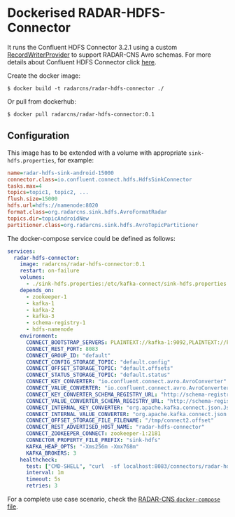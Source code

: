 # Dockerised RADAR-HDFS-Connector

It runs the Confluent HDFS Connector 3.2.1 using a custom [RecordWriterProvider](https://github.com/RADAR-CNS/RADAR-Backend/blob/dev/src/main/java/org/radarcns/sink/hdfs/AvroRecordWriterProviderRadar.java) to support RADAR-CNS Avro schemas. For more details about Confluent HDFS Connector click [here](http://docs.confluent.io/3.1.2/connect/connect-hdfs/docs/index.html).

Create the docker image:
```
$ docker build -t radarcns/radar-hdfs-connector ./
```

Or pull from dockerhub:
```
$ docker pull radarcns/radar-hdfs-connector:0.1
```

## Configuration

This image has to be extended with a volume with appropriate `sink-hdfs.properties`, for example:

```ini
name=radar-hdfs-sink-android-15000
connector.class=io.confluent.connect.hdfs.HdfsSinkConnector
tasks.max=4
topics=topic1, topic2, ...
flush.size=15000
hdfs.url=hdfs://namenode:8020
format.class=org.radarcns.sink.hdfs.AvroFormatRadar
topics.dir=topicAndroidNew
partitioner.class=org.radarcns.sink.hdfs.AvroTopicPartitioner
```

The docker-compose service could be defined as follows:

```yaml
services:
  radar-hdfs-connector:
    image: radarcns/radar-hdfs-connector:0.1
    restart: on-failure
    volumes:
      - ./sink-hdfs.properties:/etc/kafka-connect/sink-hdfs.properties
    depends_on:
      - zookeeper-1
      - kafka-1
      - kafka-2
      - kafka-3
      - schema-registry-1
      - hdfs-namenode
    environment:
      CONNECT_BOOTSTRAP_SERVERS: PLAINTEXT://kafka-1:9092,PLAINTEXT://kafka-2:9092,PLAINTEXT://kafka-3:9092
      CONNECT_REST_PORT: 8083
      CONNECT_GROUP_ID: "default"
      CONNECT_CONFIG_STORAGE_TOPIC: "default.config"
      CONNECT_OFFSET_STORAGE_TOPIC: "default.offsets"
      CONNECT_STATUS_STORAGE_TOPIC: "default.status"
      CONNECT_KEY_CONVERTER: "io.confluent.connect.avro.AvroConverter"
      CONNECT_VALUE_CONVERTER: "io.confluent.connect.avro.AvroConverter"
      CONNECT_KEY_CONVERTER_SCHEMA_REGISTRY_URL: "http://schema-registry-1:8081"
      CONNECT_VALUE_CONVERTER_SCHEMA_REGISTRY_URL: "http://schema-registry-1:8081"
      CONNECT_INTERNAL_KEY_CONVERTER: "org.apache.kafka.connect.json.JsonConverter"
      CONNECT_INTERNAL_VALUE_CONVERTER: "org.apache.kafka.connect.json.JsonConverter"
      CONNECT_OFFSET_STORAGE_FILE_FILENAME: "/tmp/connect2.offset"
      CONNECT_REST_ADVERTISED_HOST_NAME: "radar-hdfs-connector"
      CONNECT_ZOOKEEPER_CONNECT: zookeeper-1:2181
      CONNECTOR_PROPERTY_FILE_PREFIX: "sink-hdfs"
      KAFKA_HEAP_OPTS: "-Xms256m -Xmx768m"
      KAFKA_BROKERS: 3
    healthcheck:
      test: ["CMD-SHELL", "curl  -sf localhost:8083/connectors/radar-hdfs-sink-android-15000/status | grep -o '\"state\":\"[^\"]*\"' | tr '\\n' ',' | grep -vq FAILED || exit 1"]
      interval: 1m
      timeout: 5s
      retries: 3
```

For a complete use case scenario, check the [RADAR-CNS `docker-compose` file](https://github.com/RADAR-CNS/RADAR-Docker/blob/backend-integration/dcompose-stack/radar-cp-hadoop-stack/docker-compose.yml).
